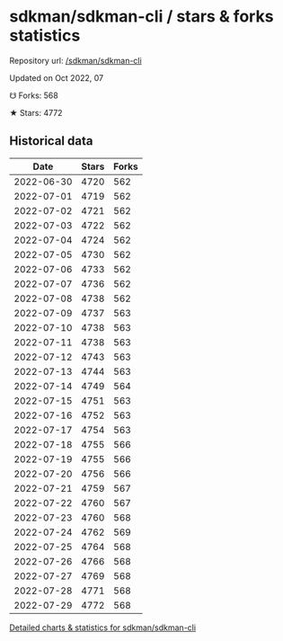 # sdkman/sdkman-cli / stars & forks statistics

Repository url: [/sdkman/sdkman-cli](https://github.com/sdkman/sdkman-cli)

Updated on Oct 2022, 07

☋ Forks: 568

★ Stars: 4772

## Historical data
| Date | Stars | Forks |
|------|-------|-------|
| 2022-06-30 | 4720 | 562 | 
| 2022-07-01 | 4719 | 562 | 
| 2022-07-02 | 4721 | 562 | 
| 2022-07-03 | 4722 | 562 | 
| 2022-07-04 | 4724 | 562 | 
| 2022-07-05 | 4730 | 562 | 
| 2022-07-06 | 4733 | 562 | 
| 2022-07-07 | 4736 | 562 | 
| 2022-07-08 | 4738 | 562 | 
| 2022-07-09 | 4737 | 563 | 
| 2022-07-10 | 4738 | 563 | 
| 2022-07-11 | 4738 | 563 | 
| 2022-07-12 | 4743 | 563 | 
| 2022-07-13 | 4744 | 563 | 
| 2022-07-14 | 4749 | 564 | 
| 2022-07-15 | 4751 | 563 | 
| 2022-07-16 | 4752 | 563 | 
| 2022-07-17 | 4754 | 563 | 
| 2022-07-18 | 4755 | 566 | 
| 2022-07-19 | 4755 | 566 | 
| 2022-07-20 | 4756 | 566 | 
| 2022-07-21 | 4759 | 567 | 
| 2022-07-22 | 4760 | 567 | 
| 2022-07-23 | 4760 | 568 | 
| 2022-07-24 | 4762 | 569 | 
| 2022-07-25 | 4764 | 568 | 
| 2022-07-26 | 4766 | 568 | 
| 2022-07-27 | 4769 | 568 | 
| 2022-07-28 | 4771 | 568 | 
| 2022-07-29 | 4772 | 568 | 


[Detailed charts & statistics for sdkman/sdkman-cli](https://reviewgithub.com/rep/sdkman/sdkman-cli)
